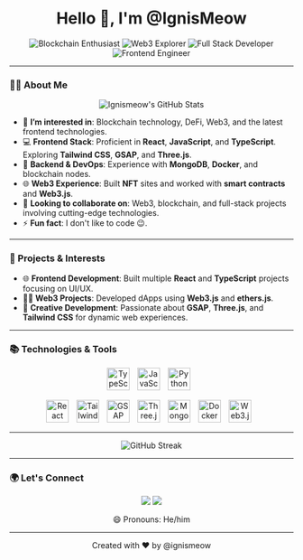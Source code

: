 <h1 align="center">Hello 👋, I'm @IgnisMeow</h1>

<p align="center">
  <img src="https://img.shields.io/badge/-Blockchain%20Enthusiast-blueviolet?style=for-the-badge" alt="Blockchain Enthusiast"/>
  <img src="https://img.shields.io/badge/-Web3%20Explorer-orange?style=for-the-badge" alt="Web3 Explorer"/>
  <img src="https://img.shields.io/badge/-Full%20Stack%20Developer-green?style=for-the-badge" alt="Full Stack Developer"/>
  <img src="https://img.shields.io/badge/-Frontend%20Engineer-ff69b4?style=for-the-badge" alt="Frontend Engineer"/>
</p>

---

### 🙋‍♂️ About Me
<p align="center">
  <img src="https://github-readme-stats.vercel.app/api?username=ignismeow&show_icons=true&theme=radical" alt="Ignismeow's GitHub Stats"/>
</p>

- 👀 **I’m interested in**: Blockchain technology, DeFi, Web3, and the latest frontend technologies.
- 💻 **Frontend Stack**: Proficient in **React**, **JavaScript**, and **TypeScript**. Exploring **Tailwind CSS**, **GSAP**, and **Three.js**.
- 🌱 **Backend & DevOps**: Experience with **MongoDB**, **Docker**, and blockchain nodes.
- 🌐 **Web3 Experience**: Built **NFT** sites and worked with **smart contracts** and **Web3.js**.
- 💼 **Looking to collaborate on**: Web3, blockchain, and full-stack projects involving cutting-edge technologies.
- ⚡ **Fun fact**: I don't like to code 😉.

---

### 🚀 Projects & Interests
- 🌐 **Frontend Development**: Built multiple **React** and **TypeScript** projects focusing on UI/UX.
- 🧑‍💻 **Web3 Projects**: Developed dApps using **Web3.js** and **ethers.js**.
- 🎨 **Creative Development**: Passionate about **GSAP**, **Three.js**, and **Tailwind CSS** for dynamic web experiences.

---

### 📚 Technologies & Tools
<p align="center">
  <img src="https://cdn.jsdelivr.net/gh/devicons/devicon/icons/typescript/typescript-original.svg" alt="TypeScript" width="40" height="40" style="margin-right: 10px;"/>
  <img src="https://cdn.jsdelivr.net/gh/devicons/devicon/icons/javascript/javascript-original.svg" alt="JavaScript" width="40" height="40" style="margin-right: 10px;"/>
  <img src="https://cdn.jsdelivr.net/gh/devicons/devicon/icons/python/python-original.svg" alt="Python" width="40" height="40" style="margin-right: 10px;"/>
</p>

<p align="center">
  <img src="https://cdn.jsdelivr.net/gh/devicons/devicon/icons/react/react-original.svg" alt="React" width="40" height="40" style="margin-right: 10px;"/>
  <img src="https://img.icons8.com/color/48/000000/tailwindcss.png" alt="Tailwind CSS" width="40" height="40" style="margin-right: 10px;"/>
  <img src="https://cdn.worldvectorlogo.com/logos/gsap-greensock.svg" alt="GSAP" width="40" height="40" style="margin-right: 10px;"/>
  <img src="https://cdn.jsdelivr.net/gh/devicons/devicon/icons/threejs/threejs-original-wordmark.svg" alt="Three.js" width="40" height="40" style="background-color: white; margin-right: 10px;"/>
  <img src="https://cdn.jsdelivr.net/gh/devicons/devicon/icons/mongodb/mongodb-original.svg" alt="MongoDB" width="40" height="40" style="margin-right: 10px;"/>
  <img src="https://cdn.jsdelivr.net/gh/devicons/devicon/icons/docker/docker-original.svg" alt="Docker" width="40" height="40" style="margin-right: 10px;"/>
  <img src="https://cryptologos.cc/logos/ethereum-eth-logo.svg?v=024" alt="Web3.js" width="40" height="40" style="margin-right: 10px;"/>
</p>

---

<p align="center">
  <img src="https://github-readme-streak-stats.herokuapp.com/?user=ignismeow&theme=radical" alt="GitHub Streak"/>
</p>

---

### 🌍 Let's Connect
<p align="center">
  <a href="https://x.com/IgnisMeow"><img src="https://img.shields.io/badge/X-@IgnisMeow-blue?style=for-the-badge&logo=x"/></a>
  <a href="mailto:ignismeowofficial@gmail.com"><img src="https://img.shields.io/badge/ignismeowofficial@gmail.com-red?style=for-the-badge&logo=gmail"/></a>
</p>

<p align="center">😄 Pronouns: He/him</p>

---

<p align="center">Created with ❤️ by @ignismeow</p>
